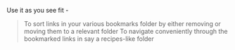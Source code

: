 Use it as you see fit - 
> To sort links in your various bookmarks folder by either removing or moving them to a relevant folder
> To navigate conveniently through the bookmarked links in say a recipes-like folder
